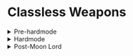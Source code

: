  # Classless Weapons

<details>
  <summary>Pre-hardmode</summary>

## Pre boss
- [Skynamite](https://calamitymod.wiki.gg/wiki/Skynamite)

## Post King Slime

## Post Desert Scourge

## Post Giant Clam

## Post Eye of Cthulhu

## Post Blood Moon

## Post Acid Rain (Tier 1)

## Post Crabulon

## Post Eater of Worlds

## Post Goblin Army

## Post Dark Mage (Old One's Army)

## Post The Hive Mind/The Perforators
- [Aestheticus](https://calamitymod.wiki.gg/wiki/Aestheticus)

## Post Queen Bee

## Post Skeletron

## Post Deerclops

## Post The Slime God

</details>
<details>
  <summary>Hardmode</summary>

## Post Wall of Flesh
- [Lunic Eye](https://calamitymod.wiki.gg/wiki/Lunic_Eye)
- [Star Struck Water](https://calamitymod.wiki.gg/wiki/Star_Struck_Water)

## Post Pirate Invasion

## Post Queen Slime

## Post Cryogen

## Post Aquatic Scourge

## Post Acid Rain (Tier 2)

## Post Brimstone Elemental

## Post Mech Boss 1

## Post Mech Boss 2

## Post Mech Boss 3

## Post Ogre (Old One's Army)

## Post Eclipse

## Post Calamitas Clone

## Post Plantera

## Post Great Sand Shark

## Post Anahita & The Leviathan

## Post Astrum Aureus

## Post Golem
- [Yanmei's Knife](https://calamitymod.wiki.gg/wiki/Yanmei%27s_Knife)

## Post Pumpkin Moon

## Post Frost Moon

## Post Martian Madness

## Post Duke Fishron

## Post The PLaguebringer Goliath

## Post Empress of Light

## Post Betsy (Old One's Army)

## Post Ravager

## Post Lunatic Cultist

## Post Astum Deus

## Post Celestial Pillars
### Post Solar Pillar

### Post Vortex Pillar

### Post Nebula Pillar
- [Eye of Magnus](https://calamitymod.wiki.gg/wiki/Eye_of_Magnus)

### Post Stardust Pillar

# Post-Moon Lord
</details>
<details>
  <summary>Post-Moon Lord</summary>

## Post Moon Lord

## Post Profaned Guardians
- [Relic of Deliverance](https://calamitymod.wiki.gg/wiki/Relic_of_Deliverance)

## Post Dragonfolly

## Post Providence, the Profaned Goddess

## Post Ceaseless Void

## Post Storm Weaver

## Post Signus

## Post Polterghast

## Post Acid Rain (Tier 3)

## Post Old Duke

## Post Devourer of Gods

## Post Yharon

## Post The Exo Mechs

## Post Supreme Witch, Calamitas

</details>